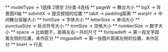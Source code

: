 
** modelType -> 1选择  2填空  3分类  4连线
** pageW -> 舞台大小
** bgX   -> 背景图X轴
** submitX  -> 提交按钮的位置
** tabX     -> padding距离
** warpH    -> 中间舞台容器大小
** fontSize -> 字体大小
** letterSize  -> 单词大小
** punctuaSize -> 标点符号大小
** trimSize    -> 空格大小
** numberSize  -> 数字大小
** space    -> 比如题干，距离左右一共的尺寸
** fontpadleft -> 第一段文字距离左侧的位置，未作区分
** imgpadleft  -> 第一张图片距离左侧的位置，未作区分
** lineH    -> 行高
